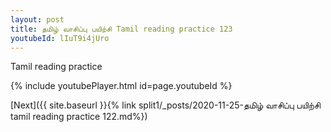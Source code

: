 ```yaml
---
layout: post
title: தமிழ் வாசிப்பு பயிற்சி Tamil reading practice 123
youtubeId: lIuT9i4jUro
---
```

 
 
Tamil reading practice
 
 
 
 
 


{% include youtubePlayer.html id=page.youtubeId %}
 
[Next]({{ site.baseurl }}{% link  split1/_posts/2020-11-25-தமிழ் வாசிப்பு பயிற்சி tamil reading practice 122.md%})
 
